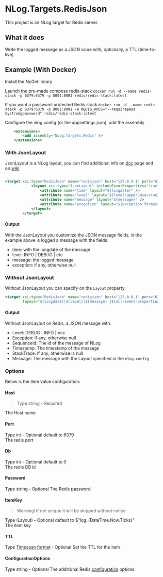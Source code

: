 # NLog.Targets.RedisJson

This project is an NLog target for Redis server.

## What it does

Write the logged message as a JSON value with, optionally, a TTL (time-to-live).

## Example (With Docker)

Install the NuGet library

Launch the pre-made compose redis-stack
`docker run -d --name redis-stack -p 6379:6379 -p 8001:8001 redis/redis-stack:latest`

If you want a password-protected Redis stack
`docker run -d --name redis-stack -p 6379:6379 -p 8001:8001 -e REDIS_ARGS="--requirepass mystrongpassword" redis/redis-stack:latest`

Configure the nlog.config (or the appsettings.json), add the assembly

``` xml
    <extensions>
        <add assembly="NLog.Targets.Redis" />
    </extensions>
```

### With JsonLayout

JsonLayout is a NLog layout, you can find additional info on [doc](https://nlog-project.org/documentation/v5.0.0/html/Properties_T_NLog_Layouts_JsonLayout.htm) page and on [wiki](https://github.com/NLog/NLog/wiki/JsonLayout)

``` xml

<target xsi:type="RedisJson" name="redisjson" host="127.0.0.1" port="6379" db="0" ItemKey="${level:upperCase=true}_${sequenceid}" TTL="365:00:00:00" ConfigurationOptions="name=foo,keepAlive=5">
            <layout xsi:type="JsonLayout" includeEventProperties="true" excludeProperties="Comma-separated list (string)">
                <attribute name="time" layout="${longdate}" />
                <attribute name="level" layout="${level:upperCase=true}"/>
                <attribute name="message" layout="${message}" />
                <attribute name="exception" layout="${exception:format=tostring}" />
            </layout>
        </target>

```

#### Output

With the JsonLayout you customize the JSON message fields, in the example above is logged a message with the fields:

- time: with the longdate of the message
- level: INFO | DEBUG | etc
- message: the logged message
- exception: if any, otherwise null

### Without JsonLayout

Without JsonLayout you can specify on the `Layout` property

``` xml
<target xsi:type="RedisJson" name="redisjson" host="127.0.0.1" port="6379" db="0" ItemKey="${level:upperCase=true}_${sequenceid}" TTL="365:00:00:00" ConfigurationOptions="name=foo,keepAlive=5"
        layout="${longdate}|${level}|${message} |${all-event-properties} ${exception:format=tostring}">
```

#### Output

Without JsonLayout on Redis, a JSON message with:

- Level: DEBUG | INFO | ecc
- Exception: If any, otherwise null
- SequenceId: The id of the message of NLog
- Timestamp: The timestamp of the message
- StackTrace: If any, otherwise is null
- Message: The message with the Layout specified in the `nlog.config`

### Options

Below is the item value configuration:

#### Host

> Type string - Required  

The Host name

#### Port

Type int - Optional default to 6379  
The redis port

#### Db

Type int - Optional default to 0  
The redis DB id

#### Password

Type string - Optional
The Redis password

#### ItemKey

> Warning! if not unique it will be skipped without notice

Type (Layout) - Optional default to $"log_{DateTime.Now.Ticks}"  
The item key

#### TTL

Type [Timespan format](https://learn.microsoft.com/en-us/dotnet/api/system.timespan.parse?view=net-8.0) - Optional
Set the TTL for the item

#### ConfigurationOptions

Type string - Optional
The additional Redis [configuration](https://stackexchange.github.io/StackExchange.Redis/Configuration.html) options

